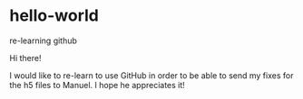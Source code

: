 # hello-world
re-learning github

Hi there!

I would like to re-learn to use GitHub in order to be able to send my fixes for the h5 files to Manuel.
I hope he appreciates it!
